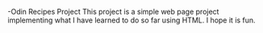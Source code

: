 -Odin Recipes Project
This project is a simple web page project implementing what I have learned to do so far using HTML. I hope it is fun. 